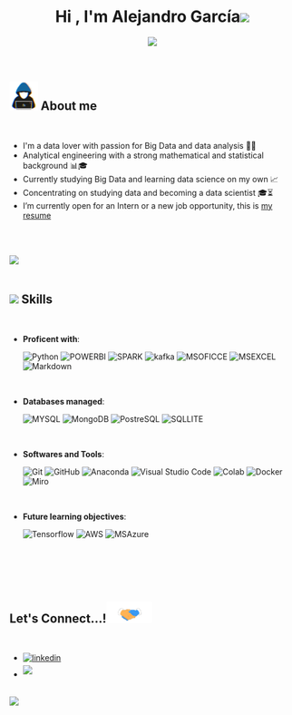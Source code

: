 
<h1 align="center"><b>Hi , I'm Alejandro García</b><img src="https://media.giphy.com/media/hvRJCLFzcasrR4ia7z/giphy.gif" width="35"></h1>
<!--  -->
<p align="center">
  <a href=""><img src="https://readme-typing-svg.herokuapp.com?font=Time+New+Roman&color=cyan&size=25&center=true&vCenter=true&width=600&height=100&lines=Data+analyst+and+business+intelligence..;Machine+learning+student,;Future+data+scientist,;Active+Learner/Researcher,;Love+to+learn+new+stuffs..<3"></a>
</p>

<br>
	
## <picture><img src = "https://github.com/0xAbdulKhalid/0xAbdulKhalid/raw/main/assets/mdImages/about_me.gif" width = 50px></picture> **About me**

<br>

- I'm a data lover with passion for Big Data and data analysis :green_heart::blue_book:
- Analytical engineering with a strong mathematical and statistical background :bar_chart::mortar_board:
- Currently studying Big Data and learning data science on my own :chart_with_upwards_trend:
- Concentrating on studying data and becoming a data scientist :mortar_board::hourglass_flowing_sand:
- I’m currently open for an Intern or a new job opportunity, this is [my resume](https://github.com/Garcialejan/garcialejan/blob/main/RESUME%20-%20ALEJANDRO%20GARCIA.pdf)

<br><br>

<img src="https://user-images.githubusercontent.com/73097560/115834477-dbab4500-a447-11eb-908a-139a6edaec5c.gif"><br><br>

## <img src="https://media2.giphy.com/media/QssGEmpkyEOhBCb7e1/giphy.gif?cid=ecf05e47a0n3gi1bfqntqmob8g9aid1oyj2wr3ds3mg700bl&rid=giphy.gif" width ="25"><b> Skills</b>

<br>

<p align="center">

- **Proficent with**:
    
    ![Python](https://img.shields.io/badge/Python%20-%2314354C.svg?style=for-the-badge&logo=python&logoColor=white)
    ![POWERBI](https://img.shields.io/badge/PowerBI-F2C811?style=for-the-badge&logo=Power%20BI&logoColor=white)
    ![SPARK](https://img.shields.io/badge/Apache_Spark-FFFFFF?style=for-the-badge&logo=apachespark&logoColor=#E35A16)
    ![kafka](https://img.shields.io/badge/Apache_Kafka-231F20?style=for-the-badge&logo=apache-kafka&logoColor=white)
    ![MSOFICCE](https://img.shields.io/badge/Microsoft_Office-D83B01?style=for-the-badge&logo=microsoft-office&logoColor=white)
    ![MSEXCEL](https://img.shields.io/badge/Microsoft_Excel-217346?style=for-the-badge&logo=microsoft-excel&logoColor=white)
    ![Markdown](https://img.shields.io/badge/markdown-%23000000.svg?style=for-the-badge&logo=markdown&logoColor=white) 

<br>   
    
- **Databases managed**:

    ![MYSQL](https://img.shields.io/badge/MySQL-005C84?style=for-the-badge&logo=mysql&logoColor=white)
    ![MongoDB](https://img.shields.io/badge/MongoDB-4EA94B?style=for-the-badge&logo=mongodb&logoColor=white)
    ![PostreSQL](https://img.shields.io/badge/PostgreSQL-316192?style=for-the-badge&logo=postgresql&logoColor=white)
    ![SQLLITE](https://img.shields.io/badge/Sqlite-003B57?style=for-the-badge&logo=sqlite&logoColor=white)

<br>


- **Softwares and Tools**:

    ![Git](https://img.shields.io/badge/git-%23F05033.svg?style=for-the-badge&logo=git&logoColor=white)
    ![GitHub](https://img.shields.io/badge/github-%23121011.svg?style=for-the-badge&logo=github&logoColor=white)
    ![Anaconda](https://img.shields.io/badge/conda-342B029.svg?&style=for-the-badge&logo=anaconda&logoColor=white)
    ![Visual Studio Code](https://img.shields.io/badge/Visual%20Studio%20Code-0078d7.svg?style=for-the-badge&logo=visual-studio-code&logoColor=white)
    ![Colab](https://img.shields.io/badge/Colab-F9AB00?style=for-the-badge&logo=googlecolab&color=525252)
    ![Docker](https://img.shields.io/badge/Docker-2CA5E0?style=for-the-badge&logo=docker&logoColor=white)
    ![Miro](https://img.shields.io/badge/Miro-F7C922?style=for-the-badge&logo=Miro&logoColor=050036)

<br>

- **Future learning objectives**:

    ![Tensorflow](https://img.shields.io/badge/TensorFlow-FF6F00?style=for-the-badge&logo=TensorFlow&logoColor=white)
    ![AWS](https://img.shields.io/badge/Amazon_AWS-FF9900?style=for-the-badge&logo=amazonaws&logoColor=white)
    ![MSAzure](https://img.shields.io/badge/microsoft%20azure-0089D6?style=for-the-badge&logo=microsoft-azure&logoColor=white)   


</p>

<br>
<br>

<br>
<br>

## <b> Let's Connect...!</b><img src="https://github.com/0xAbdulKhalid/0xAbdulKhalid/raw/main/assets/mdImages/handshake.gif" width ="80">
<br>
<div align='left'>

<ul>

<li>
<a href="https://linkedin.com/in/alejandro-garcía-cárcel-07416b205/" target="_blank">
<img src="https://img.shields.io/badge/linkedin:  Alejandro Garcia-%2300acee.svg?color=405DE6&style=for-the-badge&logo=linkedin&logoColor=white" alt=linkedin style="margin-bottom: 5px;"/>
</a>


<br>

<li>
<a href="mailto:garcialejan@gmail.com" target="_blank">
<img src="https://img.shields.io/badge/gmail:  garcialejan-%23EA4335.svg?style=for-the-badge&logo=gmail&logoColor=white" t=mail style="margin-bottom: 5px;" />
</a>
</li>
	
</ul>
</div>

<br>
<img src="https://user-images.githubusercontent.com/73097560/115834477-dbab4500-a447-11eb-908a-139a6edaec5c.gif">
<br>
<br>
<br>
